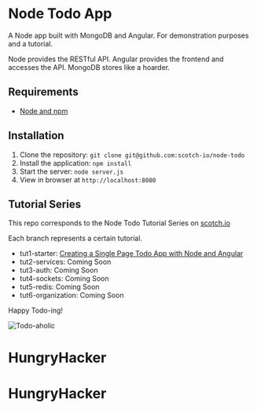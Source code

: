 # Node Todo App

A Node app built with MongoDB and Angular. For demonstration purposes and a tutorial.

Node provides the RESTful API. Angular provides the frontend and accesses the API. MongoDB stores like a hoarder.

## Requirements

- [Node and npm](http://nodejs.org)

## Installation

1. Clone the repository: `git clone git@github.com:scotch-io/node-todo`
2. Install the application: `npm install`
3. Start the server: `node server.js`
4. View in browser at `http://localhost:8080`

## Tutorial Series

This repo corresponds to the Node Todo Tutorial Series on [scotch.io](http://scotch.io)

Each branch represents a certain tutorial.
- tut1-starter: [Creating a Single Page Todo App with Node and Angular](http://scotch.io/tutorials/javascript/creating-a-single-page-todo-app-with-node-and-angular)
- tut2-services: Coming Soon
- tut3-auth: Coming Soon
- tut4-sockets: Coming Soon
- tut5-redis: Coming Soon
- tut6-organization: Coming Soon

Happy Todo-ing!

![Todo-aholic](http://i.imgur.com/ikyqgrn.png)
# HungryHacker
# HungryHacker

